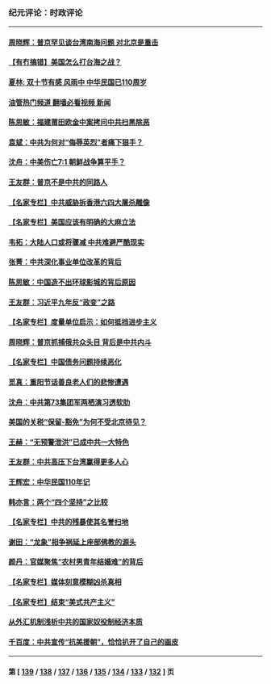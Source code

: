 ### 纪元评论：时政评论
---
#### [周晓辉：普京罕见谈台湾南海问题 对北京是重击](../../pages/nsc1025/n13304751.md?10150330) 
#### [【有冇搞错】美国怎么打台海之战？](../../pages/nsc1025/n13302548.md?10150330) 
#### [夏林: 双十节有感 风雨中 中华民国已110周岁](../../pages/nsc1025/n13304339.md?10150330) 
#### [油管热门频道 翻墙必看视频 新闻](ok?10150330)
#### [陈思敏：福建莆田欧金中案拷问中共扫黑除恶](../../pages/nsc1025/n13303691.md?10150330) 
#### [袁斌：中共为何对“侮辱英烈”者痛下狠手？](../../pages/nsc1025/n13303412.md?10150330) 
#### [沈舟：中美伤亡7:1 朝鲜战争算平手？](../../pages/nsc1025/n13303049.md?10150330) 
#### [王友群：普京不是中共的同路人](../../pages/nsc1025/n13302726.md?10150330) 
#### [【名家专栏】中共威胁拆香港六四大屠杀雕像](../../pages/nsc1025/n13301840.md?10150330) 
#### [【名家专栏】美国应该有明确的大麻立法](../../pages/nsc1025/n13301867.md?10150330) 
#### [韦拓：大陆人口或将骤减 中共难避严酷现实](../../pages/nsc1025/n13300707.md?10150330) 
#### [张菁：中共深化事业单位改革的背后](../../pages/nsc1025/n13302361.md?10150330) 
#### [陈思敏：中国造不出环球影城的背后原因](../../pages/nsc1025/n13300617.md?10150330) 
#### [王友群：习近平九年反“政变”之路](../../pages/nsc1025/n13299881.md?10150330) 
#### [【名家专栏】度量单位启示：如何抵挡进步主义](../../pages/nsc1025/n13299255.md?10150330) 
#### [周晓辉：普京抓捕俄共众头目 背后是中共内斗](../../pages/nsc1025/n13299868.md?10150330) 
#### [【名家专栏】中国债务问题持续恶化](../../pages/nsc1025/n13299212.md?10150330) 
#### [觅真：重阳节话善良老人们的悲惨遭遇](../../pages/nsc1025/n13297908.md?10150330) 
#### [沈舟：中共第73集团军两栖演习透软肋](../../pages/nsc1025/n13297907.md?10150330) 
#### [美国的关税“保留-豁免”为何不受北京待见？](../../pages/nsc1025/n13298215.md?10150330) 
#### [王赫：“无预警泄洪”已成中共一大特色](../../pages/nsc1025/n13298064.md?10150330) 
#### [王友群：中共高压下台湾赢得更多人心](../../pages/nsc1025/n13297750.md?10150330) 
#### [王辉宏：中华民国110年记](../../pages/nsc1025/n13297581.md?10150330) 
#### [韩亦言：两个“四个坚持”之比较](../../pages/nsc1025/n13297540.md?10150330) 
#### [【名家专栏】中共的残暴使其名誉扫地](../../pages/nsc1025/n13296946.md?10150330) 
#### [谢田：“龙象”相争祸延上座部佛教的源头](../../pages/nsc1025/n13297463.md?10150330) 
#### [颜丹：官媒聚焦“农村男青年结婚难”的背后](../../pages/nsc1025/n13297416.md?10150330) 
#### [【名家专栏】媒体刻意模糊凶杀真相](../../pages/nsc1025/n13296989.md?10150330) 
#### [【名家专栏】结束“美式共产主义”](../../pages/nsc1025/n13297144.md?10150330) 
#### [从外汇机制浅析中共的国家奴役制经济本质](../../pages/nsc1025/n13296572.md?10150330) 
#### [千百度：中共宣传“抗美援朝”，恰恰扒开了自己的画皮](../../pages/nsc1025/n13296347.md?10150330) 

---
#### 第 [ [139](./139.md?10150330) / [138](./138.md?10150330) / [137](./137.md?10150330) / [136](./136.md?10150330) / [135](./135.md?10150330) / [134](./134.md?10150330) / [133](./133.md?10150330) / [132](./132.md?10150330) ] 页
